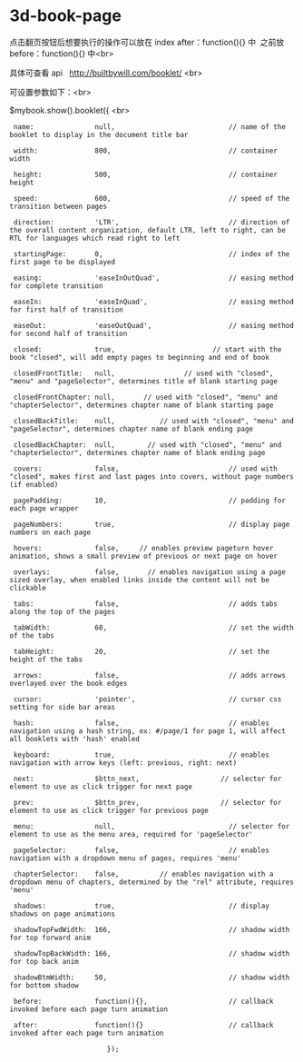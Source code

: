 # 3d-book-page
点击翻页按钮后想要执行的操作可以放在 index after：function(){} 中  之前放 before：function(){} 中\<br>

具体可查看 api   http://builtbywill.com/booklet/ \<br>

可设置参数如下：\<br>

$mybook.show().booklet({     \<br>

     name:               null,                            // name of the booklet to display in the document title bar  
     
     width:              800,                             // container width 
     
     height:             500,                             // container height 
     
     speed:              600,                             // speed of the transition between pages
     
     direction:          'LTR',                           // direction of the overall content organization, default LTR, left to right, can be RTL for languages which read right to left
     
     startingPage:       0,                               // index of the first page to be displayed
     
     easing:             'easeInOutQuad',                 // easing method for complete transition
     
     easeIn:             'easeInQuad',                    // easing method for first half of transition
     
     easeOut:            'easeOutQuad',                   // easing method for second half of transition
     
     closed:             true,                        // start with the book "closed", will add empty pages to beginning and end of book
     
     closedFrontTitle:   null,                 // used with "closed", "menu" and "pageSelector", determines title of blank starting page
     
     closedFrontChapter: null,       // used with "closed", "menu" and "chapterSelector", determines chapter name of blank starting page
     
     closedBackTitle:    null,           // used with "closed", "menu" and "pageSelector", determines chapter name of blank ending page
     
     closedBackChapter:  null,        // used with "closed", "menu" and "chapterSelector", determines chapter name of blank ending page
     
     covers:             false,                           // used with  "closed", makes first and last pages into covers, without page numbers (if enabled)
     
     pagePadding:        10,                              // padding for each page wrapper
     
     pageNumbers:        true,                            // display page numbers on each page
     
     hovers:             false,     // enables preview pageturn hover animation, shows a small preview of previous or next page on hover
     
     overlays:           false,       // enables navigation using a page sized overlay, when enabled links inside the content will not be clickable
     
     tabs:               false,                           // adds tabs along the top of the pages
     
     tabWidth:           60,                              // set the width of the tabs
     
     tabHeight:          20,                              // set the height of the tabs
     
     arrows:             false,                           // adds arrows overlayed over the book edges
     
     cursor:             'pointer',                       // cursor css setting for side bar areas
     
     hash:               false,                           // enables navigation using a hash string, ex: #/page/1 for page 1, will affect all booklets with 'hash' enabled
     
     keyboard:           true,                            // enables navigation with arrow keys (left: previous, right: next)
     
     next:               $bttn_next,          			// selector for element to use as click trigger for next page
     
     prev:               $bttn_prev,          			// selector for element to use as click trigger for previous page
     
     menu:               null,                            // selector for element to use as the menu area, required for 'pageSelector'
     
     pageSelector:       false,                           // enables navigation with a dropdown menu of pages, requires 'menu'
     
     chapterSelector:    false,          // enables navigation with a dropdown menu of chapters, determined by the "rel" attribute, requires 'menu'
     
     shadows:            true,                            // display shadows on page animations
     
     shadowTopFwdWidth:  166,                             // shadow width for top forward anim
     
     shadowTopBackWidth: 166,                             // shadow width for top back anim
     
     shadowBtmWidth:     50,                              // shadow width for bottom shadow
     
     before:             function(){},                    // callback invoked before each page turn animation
     
     after:              function(){}                     // callback invoked after each page turn animation
     
							});
